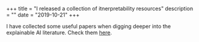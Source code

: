 +++
title = "I released a collection of itnerpretability resources"
description = "" 
date = "2019-10-21"
+++

I have collected some useful papers when digging deeper into the explainable AI literature. Check them [here](https://github.com/amarasovic/interpretability-literature/).
